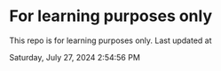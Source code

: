 # For learning purposes only
This repo is for learning purposes only.
Last updated at

Saturday, July 27, 2024 2:54:56 PM

